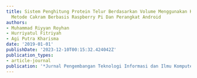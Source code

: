 ```yaml
---
title: Sistem Penghitung Protein Telur Berdasarkan Volume Menggunakan Komputasi Citra
  Metode Cakram Berbasis Raspberry Pi Dan Perangkat Android
authors:
- Muhammad Riyyan Royhan
- Hurriyatul Fitriyah
- Agi Putra Kharisma
date: '2019-01-01'
publishDate: '2023-12-10T00:15:32.424042Z'
publication_types:
- article-journal
publication: '*Jurnal Pengembangan Teknologi Informasi dan Ilmu Komputer*'
---
```

